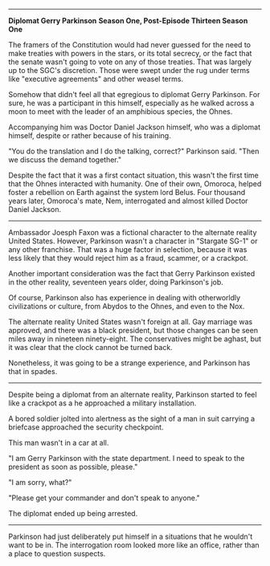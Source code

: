 ***
**Diplomat Gerry Parkinson**
**Season One, Post-Episode Thirteen Season One**


The framers of the Constitution would had never guessed for the need to make treaties with powers in the stars, or its total secrecy, or the fact that the senate wasn't going to vote on any of those treaties. That was largely up to the SGC's discretion. Those were swept under the rug under terms like "executive agreements" and other weasel terms.

Somehow that didn't feel all that egregious to diplomat Gerry Parkinson. For sure, he was a participant in this himself, especially as he walked across a moon to meet with the leader of an amphibious species, the Ohnes.

Accompanying him was Doctor Daniel Jackson himself, who was a diplomat himself, despite or rather because of his training.

"You do the translation and I do the talking, correct?" Parkinson said. "Then we discuss the demand together."

Despite the fact that it was a first contact situation, this wasn't the first time that the Ohnes interacted with humanity. One of their own, Omoroca, helped foster a rebellion on Earth against the system lord Belus. Four thousand years later, Omoroca's mate, Nem, interrogated and almost killed Doctor Daniel Jackson.

***

Ambassador Joesph Faxon was a fictional character to the alternate reality United States. However, Parkinson wasn't a character in "Stargate SG-1" or any other franchise. That was a huge factor in selection, because it was less likely that they would reject him as a fraud, scammer, or a crackpot.

Another important consideration was the fact that Gerry Parkinson existed in the other reality, seventeen years older, doing Parkinson's job.

Of course, Parkinson also has experience in dealing with otherworldly civilizations or culture, from Abydos to the Ohnes, and even to the Nox.

The alternate reality United States wasn't foreign at all. Gay marriage was approved, and there was a black president, but those changes can be seen miles away in nineteen ninety-eight. The conservatives might be aghast, but it was clear that the clock cannot be turned back.

Nonetheless, it was going to be a strange experience, and Parkinson has that in spades.

***

Despite being a diplomat from an alternate reality, Parkinson started to feel like a crackpot as a he approached a military installation.

A bored soldier jolted into alertness as the sight of a man in suit carrying a briefcase approached the security checkpoint.

This man wasn't in a car at all.

"I am Gerry Parkinson with the state department. I need to speak to the president as soon as possible, please."

"I am sorry, what?"

"Please get your commander and don't speak to anyone."

The diplomat ended up being arrested.

***

Parkinson had just deliberately put himself in a situations that he wouldn't want to be in. The interrogation room looked more like an office, rather than a place to question suspects.
